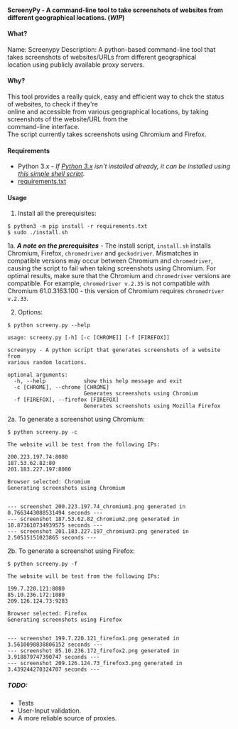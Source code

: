 #### ScreenyPy - A command-line tool to take screenshots of websites from different geographical locations. (***WIP***)

#### What?

Name: Screenypy 
Description: A python-based command-line tool that takes screenshots of websites/URLs from different geographical   
location using publicly available proxy servers.  
  
#### Why?

This tool provides a really quick, easy and efficient way to chck the status of websites, to check if they're   
online and accessible from various geographical locations, by taking screenshots of the website/URL from the   
command-line interface.  
The script currently takes screenshots using Chromium and Firefox.  

#### Requirements

- Python 3.x - *If [Python 3.x](https://www.python.org/downloads/) isn't installed already, it can be installed using [this simple shell script](https://github.com/rn4ir/sysadmin-shell-scripts/blob/master/installation_scripts/install_python3.sh).*
- [requirements.txt](https://github.com/rn4ir/ScreenyPy/blob/master/requirements.txt)  
  

#### Usage  
  
1. Install all the prerequisites:  
```
$ python3 -m pip install -r requirements.txt
$ sudo ./install.sh
```  
  1a. ***A note on the prerequisites*** - The install script, `install.sh` installs Chromium, Firefox, `chromedriver` and `geckodriver`. Mismatches in compatible versions may occur between Chromium and `chromedriver`, causing the script to fail when taking screenshots using Chromium. For optimal results, make sure that the Chromium and `chromedriver` versions are compatible. For example, `chromedriver v.2.35` is not compatible with Chromium 61.0.3163.100 - this version of Chromium requires `chromedriver v.2.33`.  
  
2. Options:  
```
$ python screeny.py --help

usage: screeny.py [-h] [-c [CHROME]] [-f [FIREFOX]]

screenypy - A python script that generates screenshots of a website from
various random locations.

optional arguments:
  -h, --help            show this help message and exit
  -c [CHROME], --chrome [CHROME]
                        Generates screenshots using Chromium
  -f [FIREFOX], --firefox [FIREFOX]
                        Generates screenshots using Mozilla Firefox
```
  
2a. To generate a screenshot using Chromium:  
```
$ python screeny.py -c

The website will be test from the following IPs:

200.223.197.74:8080
187.53.62.82:80
201.183.227.197:8080

Browser selected: Chromium
Generating screenshots using Chromium


--- screenshot 200.223.197.74_chromium1.png generated in 0.7663443088531494 seconds ---
--- screenshot 187.53.62.82_chromium2.png generated in 18.873610734939575 seconds ---
--- screenshot 201.183.227.197_chromium3.png generated in 2.50515151023865 seconds ---
```  
2b. To generate a screenshot using Firefox:
```
$ python screeny.py -f

The website will be test from the following IPs:

199.7.220.121:8080
85.10.236.172:1080
209.126.124.73:9283

Browser selected: Firefox
Generating screenshots using Firefox


--- screenshot 199.7.220.121_firefox1.png generated in 3.5610098838806152 seconds ---
--- screenshot 85.10.236.172_firefox2.png generated in 3.918879747390747 seconds ---
--- screenshot 209.126.124.73_firefox3.png generated in 3.439244270324707 seconds ---
```
  
##### TODO:  

- Tests
- User-Input validation.
- A more reliable source of proxies.
